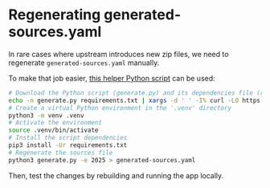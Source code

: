 # Regenerating generated-sources.yaml

In rare cases where upstream introduces new zip files, we need to regenerate `generated-sources.yaml` manually.

To make that job easier, [this helper Python script](https://github.com/guihkx/irpf-tools-flatpak/tree/master/sources-generator) can be used:

```sh
# Download the Python script (generate.py) and its dependencies file (requirements.txt)
echo -n generate.py requirements.txt | xargs -d ' ' -I% curl -LO https://github.com/guihkx/irpf-tools-flatpak/raw/refs/heads/master/sources-generator/%
# Create a virtual Python environment in the '.venv' directory
python3 -m venv .venv
# Activate the environment
source .venv/bin/activate
# Install the script dependencies
pip3 install -Ur requirements.txt
# Regenerate the sources file
python3 generate.py -e 2025 > generated-sources.yaml
```

Then, test the changes by rebuilding and running the app locally.
